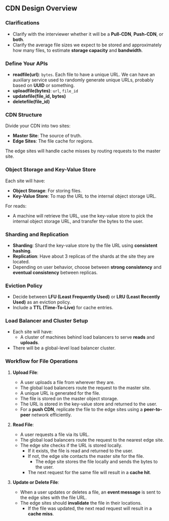 ## CDN Design Overview

### Clarifications
- Clarify with the interviewer whether it will be a **Pull-CDN**, **Push-CDN**, or **both**.
- Clarify the average file sizes we expect to be stored and approximately how many files, to estimate **storage capacity** and **bandwidth**.

### Define Your APIs
- **readfile(url)**: `bytes`. Each file to have a unique URL. We can have an auxiliary service used to randomly generate unique URLs, probably based on **UUID** or something.
- **uploadfile(bytes)**: `url`, `file_id`
- **updatefile(file_id, bytes)**
- **deletefile(file_id)**

### CDN Structure
Divide your CDN into two sites:
- **Master Site**: The source of truth.
- **Edge Sites**: The file cache for regions.

The edge sites will handle cache misses by routing requests to the master site.

### Object Storage and Key-Value Store
Each site will have:
- **Object Storage**: For storing files.
- **Key-Value Store**: To map the URL to the internal object storage URL.

For reads:
- A machine will retrieve the URL, use the key-value store to pick the internal object storage URL, and transfer the bytes to the user.

### Sharding and Replication
- **Sharding**: Shard the key-value store by the file URL using **consistent hashing**.
- **Replication**: Have about 3 replicas of the shards at the site they are located.
- Depending on user behavior, choose between **strong consistency** and **eventual consistency** between replicas.

### Eviction Policy
- Decide between **LFU (Least Frequently Used)** or **LRU (Least Recently Used)** as an eviction policy.
- Include a **TTL (Time-To-Live)** for cache entries.

### Load Balancer and Cluster Setup
- Each site will have:
  - A cluster of machines behind load balancers to serve **reads** and **uploads**.
- There will be a global-level load balancer cluster.

### Workflow for File Operations
1. **Upload File**:
   - A user uploads a file from wherever they are.
   - The global load balancers route the request to the master site.
   - A unique URL is generated for the file.
   - The file is stored on the master object storage.
   - The URL is stored in the key-value store and returned to the user.
   - For a **push CDN**, replicate the file to the edge sites using a **peer-to-peer** network efficiently.

2. **Read File**:
   - A user requests a file via its URL.
   - The global load balancers route the request to the nearest edge site.
   - The edge site checks if the URL is stored locally.
     - If it exists, the file is read and returned to the user.
     - If not, the edge site contacts the master site for the file.
       - The edge site stores the file locally and sends the bytes to the user.
     - The next request for the same file will result in a **cache hit**.

3. **Update or Delete File**:
   - When a user updates or deletes a file, an **event message** is sent to the edge sites with the file URL.
   - The edge sites should **invalidate** the file in their locations.
     - If the file was updated, the next read request will result in a **cache miss**.
